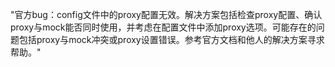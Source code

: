 "官方bug：config文件中的proxy配置无效。解决方案包括检查proxy配置、确认proxy与mock能否同时使用，并考虑在配置文件中添加proxy选项。可能存在的问题包括proxy与mock冲突或proxy设置错误。参考官方文档和他人的解决方案寻求帮助。"
